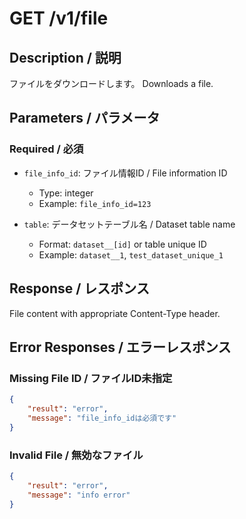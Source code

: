 # GET /v1/file

## Description / 説明
ファイルをダウンロードします。
Downloads a file.

## Parameters / パラメータ
### Required / 必須
- `file_info_id`: ファイル情報ID / File information ID
  - Type: integer
  - Example: `file_info_id=123`

- `table`: データセットテーブル名 / Dataset table name
  - Format: `dataset__[id]` or table unique ID
  - Example: `dataset__1`, `test_dataset_unique_1`

## Response / レスポンス
File content with appropriate Content-Type header.

## Error Responses / エラーレスポンス

### Missing File ID / ファイルID未指定
```json
{
    "result": "error",
    "message": "file_info_idは必須です"
}
```

### Invalid File / 無効なファイル
```json
{
    "result": "error",
    "message": "info error"
}
```

